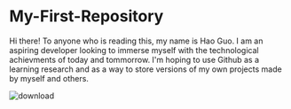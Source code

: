 # My-First-Repository
Hi there! To anyone who is reading this, my name is Hao Guo. I am an aspiring developer looking to immerse myself with the technological achievments of today and tommorrow.
I'm hoping to use Github as a learning research and as a way to store versions of my own projects made by myself and others.

![download](https://github.com/2gigadestroyer2/My-First-Repository/assets/167665920/95203e42-7a6e-4d2b-852b-044ea94772f6)
